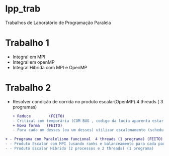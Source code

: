 # lpp_trab

Trabalhos de Laboratório de Programação Paralela

# Trabalho 1
- Integral em MPI
- Integral em openMP
- Integral Híbrida com MPI e OpenMP

# Trabalho 2
- Resolver condição de corrida no produto escalar(OpenMP) 4 threads  ( 3 programas)
    ```diff
    + Reduce        (FEITO)
    - Critical com temporária (COM BUG , codigo da lucia aparenta estar errado)
    + Nova forma   (FEITO)
    - Para cada um desses (ou um desses) utilizar escalonamento (schedule: static, dynamic)
    ```
```diff
+ - Programa com Paralelismo funcional  4 threads (1 programa) (FEITO)
- - Produto Escalar com MPI (usando ranks e balanceamento para cada parte do vetor) (1 programa)
- - Produto Escalar Hibrido (2 processos e 2 threads) (1 programa)
```
